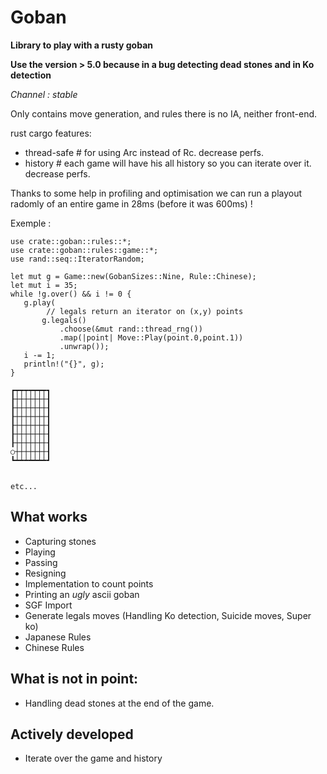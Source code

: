 # Goban

**Library to play with a rusty goban** 

**Use the version > 5.0 because in a bug detecting dead stones and in Ko detection**

*Channel : stable*

Only contains move generation, and rules there is no IA, neither
front-end.

rust cargo features: 
- thread-safe # for using Arc instead of Rc. decrease perfs.
- history     # each game will have his all history so you can iterate over it. decrease perfs.

Thanks to some help in profiling and optimisation we can run a playout radomly of an entire game in 28ms (before it was 600ms) ! 


Exemple :

```{rust}
use crate::goban::rules::*;
use crate::goban::rules::game::*;
use rand::seq::IteratorRandom;

let mut g = Game::new(GobanSizes::Nine, Rule::Chinese);
let mut i = 35;
while !g.over() && i != 0 {
   g.play(
        // legals return an iterator on (x,y) points
       g.legals()
           .choose(&mut rand::thread_rng())
           .map(|point| Move::Play(point.0,point.1))
           .unwrap());
   i -= 1;
   println!("{}", g);
}
```

```{bash}
┏┯┯┯┯┯┯┯┓
┠┼┼┼┼┼┼┼┨
┠┼┼┼┼┼┼┼┨
┠┼┼┼┼┼┼┼┨
┠┼┼┼┼┼┼┼┨
┠┼┼┼┼┼┼┼┨
┠┼┼┼┼┼┼┼┨
○┼┼┼┼┼┼┼┨
┗┷┷┷┷┷┷┷┛


etc...
```


## What works
- Capturing stones
- Playing
- Passing
- Resigning
- Implementation to count points
- Printing an *ugly* ascii goban
- SGF Import
- Generate legals moves (Handling Ko detection, Suicide moves, Super ko)
- Japanese Rules
- Chinese Rules

## What is not in point:
- Handling dead stones at the end of the game.

## Actively developed 
- Iterate over the game and history

